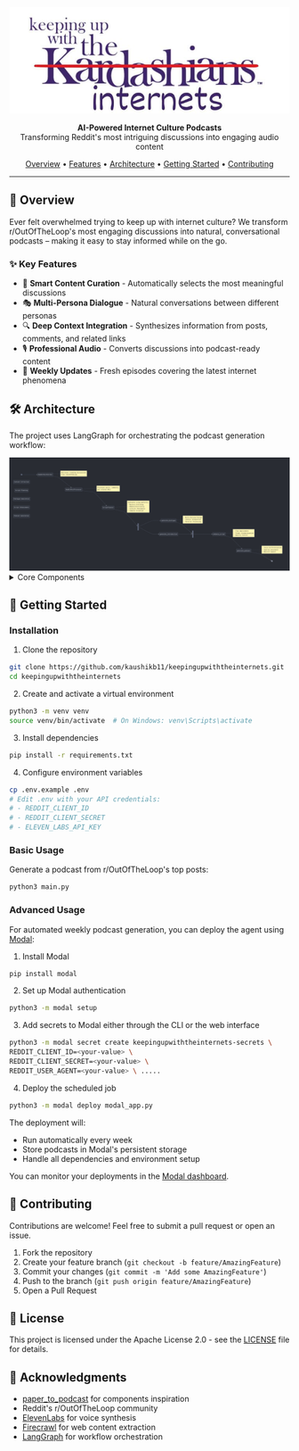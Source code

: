 <div align="center">
  <img src="assets/image.png" alt="Keeping Up with the Internets" width="600"/>
  <p align="center">
    <strong>AI-Powered Internet Culture Podcasts</strong><br>
    Transforming Reddit's most intriguing discussions into engaging audio content
  </p>

<p align="center">
    <a href="#overview">Overview</a> •
    <a href="#key-features">Features</a> •
    <a href="#architecture">Architecture</a> •
    <a href="#getting-started">Getting Started</a> •
    <a href="#contributing">Contributing</a>
  </p>
</div>

______________________________________________________________________

## 🌟 Overview

Ever felt overwhelmed trying to keep up with internet culture? We transform r/OutOfTheLoop's most engaging discussions into natural, conversational podcasts – making it easy to stay informed while on the go.

### ✨ Key Features

- 🎯 **Smart Content Curation** - Automatically selects the most meaningful discussions
- 🎭 **Multi-Persona Dialogue** - Natural conversations between different personas
- 🔍 **Deep Context Integration** - Synthesizes information from posts, comments, and related links
- 🎙️ **Professional Audio** - Converts discussions into podcast-ready content
- 🚀 **Weekly Updates** - Fresh episodes covering the latest internet phenomena

## 🛠️ Architecture

The project uses LangGraph for orchestrating the podcast generation workflow:

<div align="center">
  <img src="assets/arch.png" alt="Pipeline Overview" width="800"/>
</div>

<details>
<summary>Core Components</summary>

#### 1. Content Collection & Processing

- **RedditPostFetcher**: Retrieves trending discussions from r/OutOfTheLoop
- **RedditPostProcessor**: Processes posts, comments, and related URLs

#### 2. Script Planning & Generation

- **ScriptPlanner**: Evaluates and structures content using 4 core patterns:
  - Mystery Unfolding: Reveals information progressively
  - Debate/Controversy: Explores multiple perspectives
  - Cultural Phenomenon: Analyzes trending topics
  - Complex Situation: Breaks down intricate issues
- **Multi-Persona Design**: Orchestrates natural dialogue flow

#### 3. Dialogue Generation

- **DialogueGenerator**: Creates dynamic conversations
- **Context Integration**: Weaves in URLs, comments, and background
- **Parallel Processing**: Generates reddit post specific dialogues concurrently

#### 4. Script Enhancement

- **ScriptEnhancer**: Improves flow and reduces redundancy
- **Format Standardization**: Ensures consistent dialogue structure
- **Quality Control**: Maintains speaker authenticity

#### 5. Podcast Generation

- **Audio Synthesis**: Converts enhanced scripts to natural speech
- **Voice Differentiation**: Distinct voices for Host, Learner, and Expert
- **Quality Assurance**: Ensures proper pacing and pronunciation

</details>

## 🚀 Getting Started

### Installation

1. Clone the repository

```bash
git clone https://github.com/kaushikb11/keepingupwiththeinternets.git
cd keepingupwiththeinternets
```

2. Create and activate a virtual environment

```bash
python3 -m venv venv
source venv/bin/activate  # On Windows: venv\Scripts\activate
```

3. Install dependencies

```bash
pip install -r requirements.txt
```

4. Configure environment variables

```bash
cp .env.example .env
# Edit .env with your API credentials:
# - REDDIT_CLIENT_ID
# - REDDIT_CLIENT_SECRET
# - ELEVEN_LABS_API_KEY
```

### Basic Usage

Generate a podcast from r/OutOfTheLoop's top posts:

```bash
python3 main.py
```

### Advanced Usage

For automated weekly podcast generation, you can deploy the agent using [Modal](https://modal.com/):

1. Install Modal

```bash
pip install modal
```

2. Set up Modal authentication

```bash
python3 -m modal setup
```

3. Add secrets to Modal either through the CLI or the web interface

```bash
python3 -m modal secret create keepingupwiththeinternets-secrets \
REDDIT_CLIENT_ID=<your-value> \
REDDIT_CLIENT_SECRET=<your-value> \
REDDIT_USER_AGENT=<your-value> \ .....
```

4. Deploy the scheduled job

```bash
python3 -m modal deploy modal_app.py
```

The deployment will:

- Run automatically every week
- Store podcasts in Modal's persistent storage
- Handle all dependencies and environment setup

You can monitor your deployments in the [Modal dashboard](https://modal.com/apps).

## 🤝 Contributing

Contributions are welcome! Feel free to submit a pull request or open an issue.

1. Fork the repository
1. Create your feature branch (`git checkout -b feature/AmazingFeature`)
1. Commit your changes (`git commit -m 'Add some AmazingFeature'`)
1. Push to the branch (`git push origin feature/AmazingFeature`)
1. Open a Pull Request

## 📝 License

This project is licensed under the Apache License 2.0 - see the [LICENSE](LICENSE) file for details.

## 🙏 Acknowledgments

- [paper_to_podcast](https://github.com/Azzedde/paper_to_podcast) for components inspiration
- Reddit's r/OutOfTheLoop community
- [ElevenLabs](https://elevenlabs.io) for voice synthesis
- [Firecrawl](https://www.firecrawl.dev/) for web content extraction
- [LangGraph](https://github.com/langchain-ai/langgraph) for workflow orchestration
